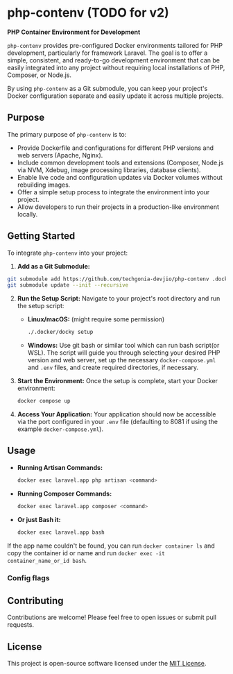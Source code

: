 # php-contenv (TODO for v2)

**PHP Container Environment for Development**

`php-contenv` provides pre-configured Docker environments tailored for PHP development, particularly for framework Laravel. The goal is to offer a simple, consistent, and ready-to-go development environment that can be easily integrated into any project without requiring local installations of PHP, Composer, or Node.js.

By using `php-contenv` as a Git submodule, you can keep your project's Docker configuration separate and easily update it across multiple projects.

## Purpose

The primary purpose of `php-contenv` is to:

* Provide Dockerfile and configurations for different PHP versions and web servers (Apache, Nginx).
* Include common development tools and extensions (Composer, Node.js via NVM, Xdebug, image processing libraries, database clients).
* Enable live code and configuration updates via Docker volumes without rebuilding images.
* Offer a simple setup process to integrate the environment into your project.
* Allow developers to run their projects in a production-like environment locally.


## Getting Started

To integrate `php-contenv` into your project:

1.  **Add as a Git Submodule:**
```bash
git submodule add https://github.com/techgonia-devjio/php-contenv .docker
git submodule update --init --recursive
```

2.  **Run the Setup Script:**
    Navigate to your project's root directory and run the setup script:
    * **Linux/macOS:** (might require some permission)
        ```bash
        ./.docker/docky setup
        ```
    * **Windows:**
        Use git bash or similar tool which can run bash script(or WSL).
    The script will guide you through selecting your desired PHP version and web server, set up the necessary `docker-compose.yml` and `.env` files, and create required directories, if necessary.

3.  **Start the Environment:**
    Once the setup is complete, start your Docker environment:
    ```bash
    docker compose up
    ```

4.  **Access Your Application:**
    Your application should now be accessible via the port configured in your `.env` file (defaulting to 8081 if using the example `docker-compose.yml`).

## Usage

* **Running Artisan Commands:**
    ```bash
    docker exec laravel.app php artisan <command>
    ```
* **Running Composer Commands:**
    ```bash
    docker exec laravel.app composer <command>
    ```
* **Or just Bash it:**
    ```bash
    docker exec laravel.app bash
    ```
 
If the app name couldn't be found, you can run `docker container ls` and copy the container id or name and run `docker exec -it container_name_or_id bash`.


### Config flags



## Contributing

Contributions are welcome! Please feel free to open issues or submit pull requests.

## License

This project is open-source software licensed under the [MIT License](LICENSE).
